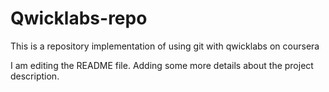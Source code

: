 # Qwicklabs-repo
This is a repository implementation of using git with qwicklabs on coursera

I am editing the README file. Adding some more details about the project description.
